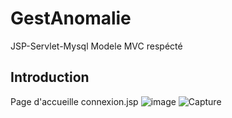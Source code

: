 # GestAnomalie
JSP-Servlet-Mysql
Modele MVC respécté
## Introduction
Page d'accueille connexion.jsp
![image](https://user-images.githubusercontent.com/45466806/59231327-2f0ba580-8bd8-11e9-893b-3717a6cdbb82.png)
![Capture](https://user-images.githubusercontent.com/45466806/59231457-a2151c00-8bd8-11e9-9ba3-6629f6563f60.PNG)


